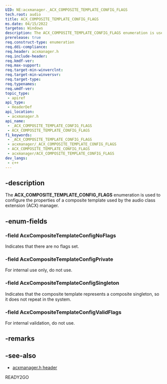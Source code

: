 ```yaml
---
UID: NE:acxmanager._ACX_COMPOSITE_TEMPLATE_CONFIG_FLAGS
tech.root: audio
title: ACX_COMPOSITE_TEMPLATE_CONFIG_FLAGS
ms.date: 04/15/2022
targetos: Windows
description: The ACX_COMPOSITE_TEMPLATE_CONFIG_FLAGS enumeration is used to configure the properties of a composite template used by the audio class extension (ACX) manager.
prerelease: true
req.construct-type: enumeration
req.ddi-compliance: 
req.header: acxmanager.h
req.include-header: 
req.kmdf-ver: 
req.max-support: 
req.target-min-winverclnt: 
req.target-min-winversvr: 
req.target-type: 
req.typenames: 
req.umdf-ver: 
topic_type:
 - apiref
api_type:
 - HeaderDef
api_location:
 - acxmanager.h
api_name:
 - _ACX_COMPOSITE_TEMPLATE_CONFIG_FLAGS
 - ACX_COMPOSITE_TEMPLATE_CONFIG_FLAGS
f1_keywords:
 - _ACX_COMPOSITE_TEMPLATE_CONFIG_FLAGS
 - acxmanager/_ACX_COMPOSITE_TEMPLATE_CONFIG_FLAGS
 - ACX_COMPOSITE_TEMPLATE_CONFIG_FLAGS
 - acxmanager/ACX_COMPOSITE_TEMPLATE_CONFIG_FLAGS
dev_langs:
 - c++
---
```


## -description

The **ACX_COMPOSITE_TEMPLATE_CONFIG_FLAGS** enumeration is used to configure the properties of a composite template used by the audio class extension (ACX) manager.

## -enum-fields

### -field AcxCompositeTemplateConfigNoFlags

Indicates that there are no flags set.

### -field AcxCompositeTemplateConfigPrivate

For internal use only, do not use.

### -field AcxCompositeTemplateConfigSingleton

Indicates that the composite template represents a composite singleton, so it does not repeat in the system.

### -field AcxCompositeTemplateConfigValidFlags

For internal validation, do not use.

## -remarks

## -see-also

- [acxmanager.h header](index.md)

READY2GO
